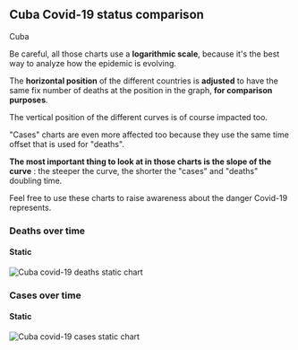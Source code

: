 ## Cuba Covid-19 status comparison 

Cuba



Be careful, all those charts use a **logarithmic scale**, because it's the best way to analyze how the epidemic is evolving.
 
The **horizontal position** of the different countries is **adjusted** to have the same fix number of deaths at the position in the graph, **for comparison purposes**.

The vertical position of the different curves is of course impacted too.

"Cases" charts are even more affected too because they use the same time offset that is used for "deaths".

**The most important thing to look at in those charts is the slope of the curve** : the steeper the curve, the shorter the "cases" and "deaths" doubling time.

Feel free to use these charts to raise awareness about the danger Covid-19 represents. 


 
### Deaths over time
 
#### Static
![Cuba covid-19 deaths static chart](https://raw.githubusercontent.com/madlag/coronavirus_study/master/notebooks/graphs/2020-03-30/countries/Cuba/2020-03-30_Cuba_deaths.png "Cuba covid-19 deaths static chart")   

 
### Cases over time
 
#### Static
![Cuba covid-19 cases static chart](https://raw.githubusercontent.com/madlag/coronavirus_study/master/notebooks/graphs/2020-03-30/countries/Cuba/2020-03-30_Cuba_cases.png "Cuba covid-19 cases static chart")   

